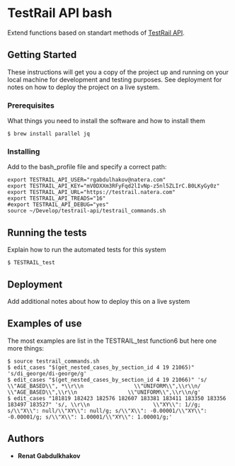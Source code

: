 # TestRail API bash

Extend functions based on standart methods of [TestRail API](http://docs.gurock.com/testrail-api2/start).

## Getting Started

These instructions will get you a copy of the project up and running on your local machine for development and testing purposes. See deployment for notes on how to deploy the project on a live system.

### Prerequisites

What things you need to install the software and how to install them

```
$ brew install parallel jq
```

### Installing

Add to the bash_profile file and specify a correct path:

```
export TESTRAIL_API_USER="rgabdulhakov@natera.com"
export TESTRAIL_API_KEY="mV0DXXm3RFyFqd2lIvNp-z5nl5ZLIrC.B0LKyGy0z"
export TESTRAIL_API_URL="https://testrail.natera.com"
export TESTRAIL_API_TREADS="16"
#export TESTRAIL_API_DEBUG="yes"
source ~/Develop/testrail-api/testrail_commands.sh
```


## Running the tests

Explain how to run the automated tests for this system

```
$ TESTRAIL_test
```

## Deployment

Add additional notes about how to deploy this on a live system

## Examples of use

The most examples are list in the TESTRAIL_test function6 but here one more things:

```
$ source testrail_commands.sh
$ edit_cases "$(get_nested_cases_by_section_id 4 19 21065)" 's/di_george/di-george/g'
$ edit_cases "$(get_nested_cases_by_section_id 4 19 21066)" 's/                \\"AGE_BASED\\", *\\r\\n                \\"UNIFORM\\",\\r\\n/                \\"AGE_BASED\\",\\r\\n                \\"UNIFORM\\",\\r\\n/g'
$ edit_cases "181819 182423 182576 182607 183381 183411 183350 183356 183497 183527" 's/, \\r\\n                    \\"XY\\": 1//g; s/\\"X\\": null/\\"XY\\": null/g; s/\\"X\\": -0.00001/\\"XY\\": -0.00001/g; s/\\"X\\": 1.00001/\\"XY\\": 1.00001/g;'
```

## Authors

* **Renat Gabdulkhakov**


